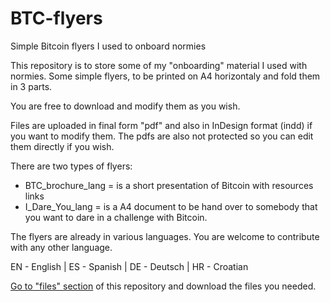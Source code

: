 # BTC-flyers
Simple Bitcoin flyers I used to onboard normies

This repository is to store some of my "onboarding" material I used with normies. Some simple flyers, to be printed on A4 horizontaly and fold them in 3 parts.

You are free to download and modify them as you wish.

Files are uploaded in final form "pdf" and also in InDesign format (indd) if you want to modify them. The pdfs are also not protected so you can edit them directly if you wish.

There are two types of flyers:
- BTC_brochure_lang = is a short presentation of Bitcoin with resources links
- I_Dare_You_lang = is a A4 document to be hand over to somebody that you want to dare in a challenge with Bitcoin.

The flyers are already in various languages. You are welcome to contribute with any other language.

EN - English | ES - Spanish | DE - Deutsch | HR - Croatian

[Go to "files" section](https://github.com/Darth-Coin/BTC-flyers/tree/main/files) of this repository and download the files you needed.
